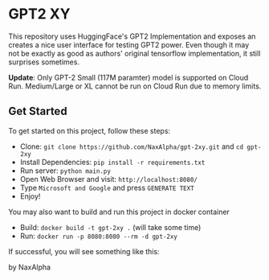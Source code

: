 # GPT2 XY

This repository uses HuggingFace's GPT2 Implementation and exposes an creates a nice user interface for testing GPT2 power. Even though it may not be exactly as good as authors' original tensorflow implementation, it still surprises sometimes. 

**Update**: Only GPT-2 Small (117M paramter) model is supported on Cloud Run. Medium/Large or XL cannot be run on Cloud Run due to memory limits. 

## Get Started

To get started on this project, follow these steps:

* Clone: `git clone https://github.com/NaxAlpha/gpt-2xy.git` and `cd gpt-2xy`
* Install Dependencies: `pip install -r requirements.txt`
* Run server: `python main.py`
* Open Web Browser and visit: `http://localhost:8080/`
* Type `Microsoft and Google` and press `GENERATE TEXT`
* Enjoy!

You may also want to build and run this project in docker container

* Build: `docker build -t gpt-2xy .` (will take some time)
* Run: `docker run -p 8080:8080 --rm -d gpt-2xy`

If successful, you will see something like this:


by NaxAlpha
